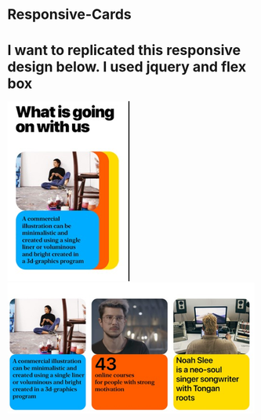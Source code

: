 # Responsive-Cards

# I want to replicated this responsive design below. I used jquery and flex box

![Design 1](pic1.jpg)
![Design 2](pic2.jpg)

